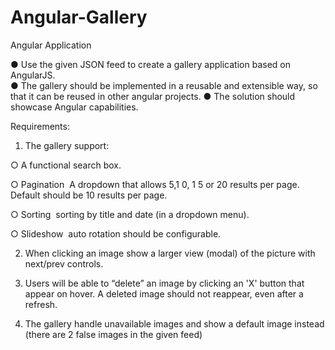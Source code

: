 Angular-Gallery
===============

Angular Application 

● Use the given JSON feed to create a gallery application based on AngularJS.    
● The gallery should be implemented in a reusable and extensible way, so that it can be re­used in other angular projects. 
● The solution should showcase Angular capabilities. 

Requirements:

1. The gallery support: 

  ○ A functional search box. 
  
  ○ Pagination ­ A dropdown that allows 5,1 0, 1 5 or 20 results per page. Default should be 10 results per page. 
  
  ○ Sorting ­ sorting by title and date (in a dropdown menu). 
  
  ○ Slideshow ­ auto rotation should be configurable. 
  
2. When clicking an image show a larger view (modal) of the picture with next/prev controls.

3. Users will be able to “delete” an image by clicking an 'X' button that appear on hover. A deleted image should not reappear, even after a refresh.

4. The gallery handle unavailable images and show a default image instead (there are 2 false images in the given feed)

